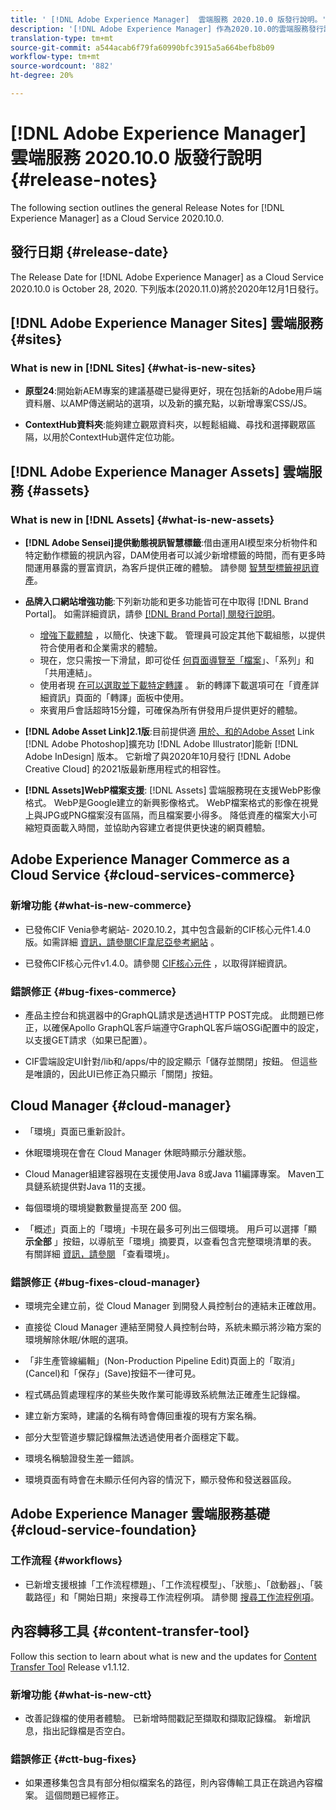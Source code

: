 ```yaml
---
title: ' [!DNL Adobe Experience Manager]  雲端服務 2020.10.0 版發行說明。'
description: '[!DNL Adobe Experience Manager] 作為2020.10.0的雲端服務發行說明。'
translation-type: tm+mt
source-git-commit: a544acab6f79fa60990bfc3915a5a664befb8b09
workflow-type: tm+mt
source-wordcount: '882'
ht-degree: 20%

---
```



# [!DNL Adobe Experience Manager] 雲端服務 2020.10.0 版發行說明 {#release-notes}

The following section outlines the general Release Notes for [!DNL Experience Manager] as a Cloud Service 2020.10.0.

## 發行日期 {#release-date}

The Release Date for [!DNL Adobe Experience Manager] as a Cloud Service 2020.10.0 is October 28, 2020.
下列版本(2020.11.0)將於2020年12月1日發行。

## [!DNL Adobe Experience Manager Sites] 雲端服務 {#sites}

### What is new in [!DNL Sites] {#what-is-new-sites}

<!-- add when release done: * **Core Components 2.12.0**: With Core Components being on auto-update, benefit from the latest improvements contributed by the community. See list of changes since 2.11.1: Release Notes -->

* **原型24**:開始新AEM專案的建議基礎已變得更好，現在包括新的Adobe用戶端資料層、以AMP傳送網站的選項，以及新的擴充點，以新增專案CSS/JS。

* **ContextHub資料夾**:能夠建立觀眾資料夾，以輕鬆組織、尋找和選擇觀眾區隔，以用於ContextHub選件定位功能。

## [!DNL Adobe Experience Manager Assets] 雲端服務 {#assets}

### What is new in [!DNL Assets] {#what-is-new-assets}

* **[!DNL Adobe Sensei]提供動態視訊智慧標籤**:借由運用AI模型來分析物件和特定動作標籤的視訊內容，DAM使用者可以減少新增標籤的時間，而有更多時間運用暴露的豐富資訊，為客戶提供正確的體驗。 請參閱 [智慧型標籤視訊資產](/help/assets/smart-tags-video-assets.md)。

* **品牌入口網站增強功能**:下列新功能和更多功能皆可在中取得 [!DNL Brand Portal]。 如需詳細資訊，請參 [[!DNL Brand Portal] 閱發行說明](https://docs.adobe.com/content/help/en/experience-manager-brand-portal/using/introduction/brand-portal-release-notes.html)。

   * [增強下載體驗](https://docs.adobe.com/content/help/en/experience-manager-brand-portal/using/download/brand-portal-download-assets.html) ，以簡化、快速下載。 管理員可設定其他下載組態，以提供符合使用者和企業需求的體驗。
   * 現在，您只需按一下滑鼠，即可從任 [何頁面導覽至「檔案](https://docs.adobe.com/content/help/en/experience-manager-brand-portal/using/share/brand-portal-share-collection.html)」、「系列」和「共用連結」。
   * 使用者現 [在可以選取並下載特定轉譯](https://docs.adobe.com/content/help/en/experience-manager-brand-portal/using/download/brand-portal-download-assets.html#download-assets-from-asset-details-page) 。 新的轉譯下載選項可在「資產詳細資訊」頁面的「轉譯」面板中使用。
   * 來賓用戶會話超時15分鐘，可確保為所有併發用戶提供更好的體驗。

* **[!DNL Adobe Asset Link]2.1版**:目前提供適 [用於、和的Adobe Asset](https://helpx.adobe.com/enterprise/admin-guide.html/enterprise/using/manage-assets-using-adobe-asset-link.ug.html) Link [!DNL Adobe Photoshop]擴充功 [!DNL Adobe Illustrator]能新 [!DNL Adobe InDesign] 版本。 它新增了與2020年10月發行 [!DNL Adobe Creative Cloud] 的2021版最新應用程式的相容性。

* **[!DNL Assets]WebP檔案支援**: [!DNL Assets] 雲端服務現在支援WebP影像格式。 WebP是Google建立的新興影像格式。 WebP檔案格式的影像在視覺上與JPG或PNG檔案沒有區隔，而且檔案要小得多。 降低資產的檔案大小可縮短頁面載入時間，並協助內容建立者提供更快速的網頁體驗。

<!--
### Bugs Fixed {#bugs-fixed-assets}

Content to come
-->

## Adobe Experience Manager Commerce as a Cloud Service {#cloud-services-commerce}

### 新增功能 {#what-is-new-commerce}

* 已發佈CIF Venia參考網站- 2020.10.2，其中包含最新的CIF核心元件1.4.0版。如需詳細 [資訊，請參閱CIF韋尼亞參考網站](https://github.com/adobe/aem-cif-guides-venia/releases/tag/venia-2020.10.2) 。

* 已發佈CIF核心元件v1.4.0。請參閱 [CIF核心元件](https://github.com/adobe/aem-core-cif-components/releases/tag/core-cif-components-reactor-1.4.0) ，以取得詳細資訊。

### 錯誤修正 {#bug-fixes-commerce}

* 產品主控台和挑選器中的GraphQL請求是透過HTTP POST完成。 此問題已修正，以確保Apollo GraphQL客戶端遵守GraphQL客戶端OSGi配置中的設定，以支援GET請求（如果已配置）。

* CIF雲端設定UI針對/lib和/apps/中的設定顯示「儲存並關閉」按鈕。 但這些是唯讀的，因此UI已修正為只顯示「關閉」按鈕。

## Cloud Manager {#cloud-manager}

* 「環境」頁面已重新設計。

* 休眠環境現在會在 Cloud Manager 休眠時顯示分離狀態。

* Cloud Manager組建容器現在支援使用Java 8或Java 11編譯專案。 Maven工具鏈系統提供對Java 11的支援。

* 每個環境的環境變數數量提高至 200 個。

* 「概述」頁面上的「環境」卡現在最多可列出三個環境。 用戶可以選擇「顯 **示全部** 」按鈕，以導航至「環境」摘要頁，以查看包含完整環境清單的表。
有關詳細 [資訊，請參閱](/help/implementing/cloud-manager/manage-environments.md#viewing-environment) 「查看環境」。

### 錯誤修正 {#bug-fixes-cloud-manager}

* 環境完全建立前，從 Cloud Manager 到開發人員控制台的連結未正確啟用。

* 直接從 Cloud Manager 連結至開發人員控制台時，系統未顯示將沙箱方案的環境解除休眠/休眠的選項。

* 「非生產管線編輯」(Non-Production Pipeline Edit)頁面上的「取消」(Cancel)和「保存」(Save)按鈕不一律可見。

* 程式碼品質處理程序的某些失敗作業可能導致系統無法正確產生記錄檔。

* 建立新方案時，建議的名稱有時會傳回重複的現有方案名稱。

* 部分大型管道步驟記錄檔無法透過使用者介面穩定下載。

* 環境名稱驗證發生差一錯誤。

* 環境頁面有時會在未顯示任何內容的情況下，顯示發佈和發送器區段。


## Adobe Experience Manager 雲端服務基礎 {#cloud-service-foundation}

### 工作流程 {#workflows}

* 已新增支援根據「工作流程標題」、「工作流程模型」、「狀態」、「啟動器」、「裝載路徑」和「開始日期」來搜尋工作流程例項。 請參閱 [搜尋工作流程例項](https://docs.adobe.com/content/help/en/experience-manager-cloud-service/sites/administering/workflows-administering.html)。

## 內容轉移工具 {#content-transfer-tool}

Follow this section to learn about what is new and the updates for [Content Transfer Tool](https://docs.adobe.com/content/help/en/experience-manager-cloud-service/moving/cloud-migration/content-transfer-tool/overview-content-transfer-tool.html) Release v1.1.12.

### 新增功能 {#what-is-new-ctt}

* 改善記錄檔的使用者體驗。 已新增時間戳記至擷取和擷取記錄檔。 新增訊息，指出記錄檔是否空白。

### 錯誤修正 {#ctt-bug-fixes}

* 如果遷移集包含具有部分相似檔案名的路徑，則內容傳輸工具正在跳過內容檔案。 這個問題已經修正。
